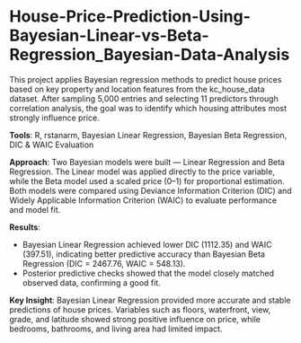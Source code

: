 # House-Price-Prediction-Using-Bayesian-Linear-vs-Beta-Regression_Bayesian-Data-Analysis

This project applies Bayesian regression methods to predict house prices based on key property and location features from the kc_house_data dataset. After sampling 5,000 entries and selecting 11 predictors through correlation analysis, the goal was to identify which housing attributes most strongly influence price.

**Tools**: R, rstanarm, Bayesian Linear Regression, Bayesian Beta Regression, DIC & WAIC Evaluation

**Approach**: Two Bayesian models were built — Linear Regression and Beta Regression. The Linear model was applied directly to the price variable, while the Beta model used a scaled price (0–1) for proportional estimation. Both models were compared using Deviance Information Criterion (DIC) and Widely Applicable Information Criterion (WAIC) to evaluate performance and model fit.

**Results**:
* Bayesian Linear Regression achieved lower DIC (1112.35) and WAIC (397.51), indicating better predictive accuracy than Bayesian Beta Regression (DIC = 2467.76, WAIC = 548.13).
* Posterior predictive checks showed that the model closely matched observed data, confirming a good fit.

**Key Insight**:
Bayesian Linear Regression provided more accurate and stable predictions of house prices. Variables such as floors, waterfront, view, grade, and latitude showed strong positive influence on price, while bedrooms, bathrooms, and living area had limited impact.
